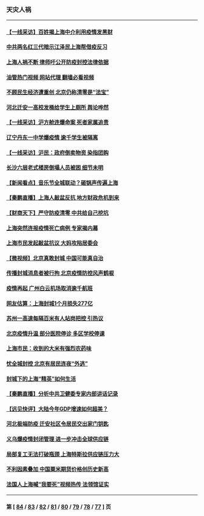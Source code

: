 ### 天灾人祸
---
#### [【一线采访】百姓揭上海中介利用疫情发黑财](../../pages/ncid280/n13723518.md?04300045) 
#### [中共两名红三代暗示江泽民上海帮借疫反习](../../pages/ncid280/n13723408.md?04300045) 
#### [上海人祸不断 律师吁公开防疫封控法律依据](../../pages/ncid280/n13723309.md?04300045) 
#### [油管热门视频 网站代理 翻墙必看视频](http://209.222.30.114:81/youtube.html?04300045)
#### [不顾民生经济遭重创 北京仍称清零是“法宝”](../../pages/ncid280/n13723265.md?04300045) 
#### [河北迁安一高校发桶给学生上厕所 舆论哗然](../../pages/ncid280/n13723204.md?04300045) 
#### [【一线采访】沪方舱连爆命案 死者家属追责](../../pages/ncid280/n13722483.md?04300045) 
#### [辽宁丹东一中学爆疫情 逾千学生被隔离](../../pages/ncid280/n13723157.md?04300045) 
#### [【一线采访】沪民：政府倒卖物资 染指团购](../../pages/ncid280/n13721840.md?04300045) 
#### [长沙六层老式楼房倒塌人员被困 细节未明](../../pages/ncid280/n13723164.md?04300045) 
#### [【新闻看点】音乐节全城联动？砸锅声传遍上海](../../pages/ncid280/n13722662.md?04300045) 
#### [【秦鹏直播】上海人敲盆反抗 地方财政危机到来](../../pages/ncid280/n13722844.md?04300045) 
#### [【财商天下】严守防疫清零 中共给自己挖坑](../../pages/ncid280/n13722723.md?04300045) 
#### [上海突然连报疫情死亡病例 专家揭内幕](../../pages/ncid280/n13722697.md?04300045) 
#### [上海市民发起敲盆抗议 大妈攻陷居委会](../../pages/ncid280/n13722764.md?04300045) 
#### [【微视频】北京真敢封城 中国可能真自治](../../pages/ncid280/n13722598.md?04300045) 
#### [传播封城消息者被行拘 北京疫情防控风声鹤唳](../../pages/ncid280/n13722443.md?04300045) 
#### [疫情再起 广州白云机场取消逾千航班](../../pages/ncid280/n13722358.md?04300045) 
#### [网友估算：上海封城1个月损失277亿](../../pages/ncid280/n13722363.md?04300045) 
#### [苏州一高速每隔百米有人站岗把控 引热议](../../pages/ncid280/n13722321.md?04300045) 
#### [北京疫情升温 部分医院停诊 多区学校停课](../../pages/ncid280/n13722219.md?04300045) 
#### [上海市民：收到的大米有强烈农药味](../../pages/ncid280/n13722156.md?04300045) 
#### [忧全城封控 北京有居民连夜“外逃”](../../pages/ncid280/n13722117.md?04300045) 
#### [封城下的上海“精英”如何生活](../../pages/ncid280/n13722094.md?04300045) 
#### [【秦鹏直播】分析中共卫健委专家内部讲话记录](../../pages/ncid280/n13722036.md?04300045) 
#### [【远见快评】大陆今年GDP增速如何超美？](../../pages/ncid280/n13721895.md?04300045) 
#### [河北极端防疫 迁安社区令居民交出家门钥匙](../../pages/ncid280/n13721969.md?04300045) 
#### [义乌爆疫情封闭管理 进一步冲击全球供应链](../../pages/ncid280/n13721924.md?04300045) 
#### [局部复工无法打破瓶颈 上海特斯拉供应链压力大](../../pages/ncid280/n13721889.md?04300045) 
#### [不利因素叠加 中国粟米期货价格创历史新高](../../pages/ncid280/n13721886.md?04300045) 
#### [法国人上海喊“我要死”视频热传 法领馆证实](../../pages/ncid280/n13721899.md?04300045) 

---
#### 第 [ [84](./84.md?04300045) / [83](./83.md?04300045) / [82](./82.md?04300045) / [81](./81.md?04300045) / [80](./80.md?04300045) / [79](./79.md?04300045) / [78](./78.md?04300045) / [77](./77.md?04300045) ] 页
